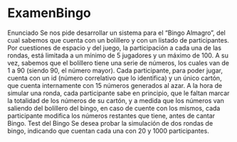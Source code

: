 # ExamenBingo
Enunciado
Se nos pide desarrollar un sistema para el “Bingo Almagro”, del cual sabemos que cuenta con un
bolillero y con un listado de participantes. Por cuestiones de espacio y del juego, la participación a
cada una de las rondas, está limitada a un mínimo de 5 jugadores y un máximo de 100.
A su vez, sabemos que el bolillero tiene una serie de números, los cuales van de 1 a 90 (siendo 90,
el número mayor).
Cada participante, para poder jugar, cuenta con un id (número correlativo que lo identifica) y un único
cartón, que cuenta internamente con 15 números generados al azar.
A la hora de simular una ronda, cada participante sabe en principio, que le faltan marcar la totalidad
de los números de su cartón, y a medida que los números van saliendo del bolillero del bingo, en
caso de cuente con los mismos, cada participante modifica los números restantes que tiene, antes de
cantar Bingo.
Test del Bingo
Se desea probar la simulación de dos rondas de bingo, indicando que cuentan cada una con 20 y
1000 participantes.
